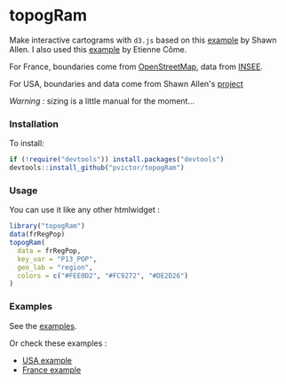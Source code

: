 
# topogRam


Make interactive cartograms with `d3.js` based on this [example](https://github.com/shawnbot/topogram) by Shawn Allen. I also used this [example](http://www.comeetie.fr/galerie/d3-cartogram/) by Etienne Côme.

For France, boundaries come from [OpenStreetMap](https://www.openstreetmap.org/#map=7/47.324/0.406), data from [INSEE](http://www.insee.fr/fr/themes/detail.asp?reg_id=99&ref_id=base-cc-evol-struct-pop-2013).

For USA, boundaries and data come from Shawn Allen's [project](https://github.com/shawnbot/topogram)


*Warning :* sizing is a little manual for the moment...


### Installation

To install:

```r
if (!require("devtools")) install.packages("devtools")
devtools::install_github("pvictor/topogRam")
```

### Usage

You can use it like any other htmlwidget :

```r
library("topogRam")
data(frRegPop)
topogRam(
  data = frRegPop,
  key_var = "P13_POP",
  geo_lab = "region",
  colors = c("#FEE0D2", "#FC9272", "#DE2D26")
)
```


### Examples

See the [examples](https://github.com/pvictor/topogRam/tree/master/inst/examples).

Or check these examples :

* [USA example](http://rpubs.com/Victorp/topogRam_USA)
* [France example](http://rpubs.com/Victorp/topogRam_France)




